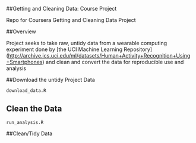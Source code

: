 ##Getting and Cleaning Data: Course Project


Repo for Coursera Getting and Cleaning Data Project

##Overview

Project seeks to take raw, untidy data from a wearable computing experiment done by [the UCI Machine Learning Repository] (http://archive.ics.uci.edu/ml/datasets/Human+Activity+Recognition+Using+Smartphones) and clean and convert the data for reproducible use and analysis


##Download the untidy Project Data
```
download_data.R
```

## Clean the Data
```
run_analysis.R
```

##Clean/Tidy Data
